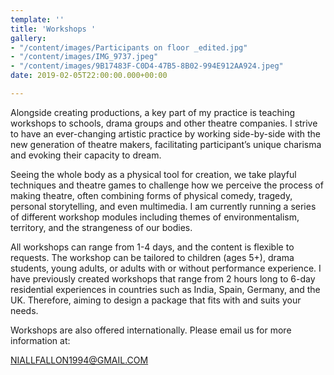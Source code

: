 ```yaml
---
template: ''
title: 'Workshops '
gallery:
- "/content/images/Participants on floor _edited.jpg"
- "/content/images/IMG_9737.jpeg"
- "/content/images/9B17483F-C0D4-47B5-8B02-994E912AA924.jpeg"
date: 2019-02-05T22:00:00.000+00:00

---
```

Alongside creating productions, a key part of my practice is teaching workshops to schools, drama groups and other theatre companies. I strive to have an ever-changing artistic practice by working side-by-side with the new generation of theatre makers, facilitating participant’s unique charisma and evoking their capacity to dream.

Seeing the whole body as a physical tool for creation, we take playful techniques and theatre games to challenge how we perceive the process of making theatre, often combining forms of physical comedy, tragedy, personal storytelling, and even multimedia. I am currently running a series of different workshop modules including themes of environmentalism, territory, and the strangeness of our bodies.

All workshops can range from 1-4 days, and the content is flexible to requests. The workshop can be tailored to children (ages 5+), drama students, young adults, or adults with or without performance experience. I have previously created workshops that range from 2 hours long to 6-day residential experiences in countries such as India, Spain, Germany, and the UK. Therefore, aiming to design a package that fits with and suits your needs.

Workshops are also offered internationally. Please email us for more information at:

[NIALLFALLON1994@GMAIL.COM]()